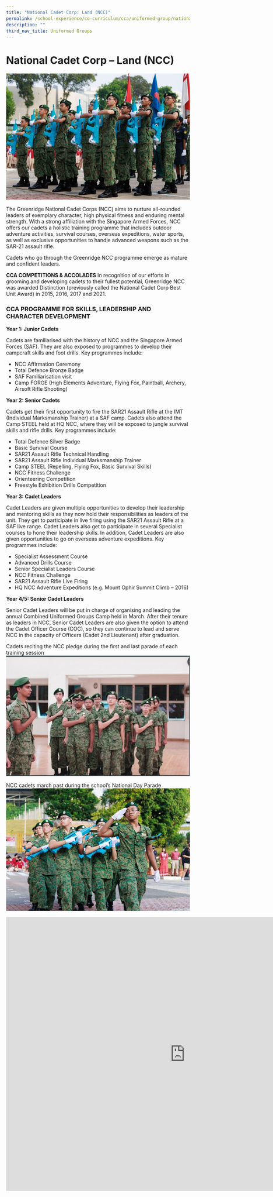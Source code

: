```yaml
---
title: "National Cadet Corp: Land (NCC)"
permalink: /school-experience/co-curriculum/cca/uniformed-group/national-cadet-corp-land-ncc/
description: ""
third_nav_title: Uniformed Groups
---
```

# **National Cadet Corp – Land (NCC)**

![](/images/NCC1.jpg)

The Greenridge National Cadet Corps (NCC) aims to nurture all-rounded leaders of exemplary character, high physical fitness and enduring mental strength. With a strong affiliation with the Singapore Armed Forces, NCC offers our cadets a holistic training programme that includes outdoor adventure activities, survival courses, overseas expeditions, water sports, as well as exclusive opportunities to handle advanced weapons such as the SAR-21 assault rifle. 

Cadets who go through the Greenridge NCC programme emerge as mature and confident leaders.

**CCA COMPETITIONS &amp; ACCOLADES**
In recognition of our efforts in grooming and developing cadets to their fullest potential, Greenridge NCC was awarded Distinction (previously called  the National Cadet Corp Best Unit Award) in 2015, 2016, 2017 and 2021.

### CCA PROGRAMME FOR SKILLS, LEADERSHIP AND CHARACTER DEVELOPMENT

**Year 1: Junior Cadets**

Cadets are familiarised with the history of NCC and the Singapore Armed Forces (SAF). They are also exposed to programmes to develop their campcraft skills and foot drills. Key programmes include:

* NCC Affirmation Ceremony   
* Total Defence Bronze Badge   
* SAF Familiarisation visit   
* Camp FORGE (High Elements Adventure, Flying Fox, Paintball, Archery, Airsoft Rifle Shooting)   

**Year 2: Senior Cadets**

Cadets get their first opportunity to fire the SAR21 Assault Rifle at the IMT (Individual Marksmanship Trainer) at a SAF camp. Cadets also attend the Camp STEEL held at HQ NCC, where they will be exposed to jungle survival skills and rifle drills. Key programmes include:

* Total Defence Silver Badge    
* Basic Survival Course    
* SAR21 Assault Rifle Technical Handling    
* SAR21 Assault Rifle Individual Marksmanship Trainer    
* Camp STEEL (Repelling, Flying Fox, Basic Survival Skills)    
* NCC Fitness Challenge    
* Orienteering Competition    
* Freestyle Exhibition Drills Competition


**Year 3: Cadet Leaders**

Cadet Leaders are given multiple opportunities to develop their leadership and mentoring skills as they now hold their responsibilities as leaders of the unit. They get to participate in live firing using the SAR21 Assault Rifle at a SAF live range. Cadet Leaders also get to participate in several Specialist courses to hone their leadership skills. In addition, Cadet Leaders are also given opportunities to go on overseas adventure expeditions.  Key programmes include:

* Specialist Assessment Course    
* Advanced Drills Course    
* Senior Specialist Leaders Course    
* NCC Fitness Challenge   
* SAR21 Assault Rifle Live Firing   
* HQ NCC Adventure Expeditions (e.g. Mount Ophir Summit Climb – 2016)

**Year 4/5: Senior Cadet Leaders**

Senior Cadet Leaders will be put in charge of organising and leading the annual Combined Uniformed Groups Camp held in March. After their tenure as leaders in NCC, Senior Cadet Leaders are also given the option to attend the Cadet Officer Course (COC), so they can continue to lead and serve NCC in the capacity of Officers (Cadet 2nd Lieutenant) after graduation.

Cadets reciting the NCC pledge during the first and last parade of each training session
![](/images/NCC2.jpg)

NCC cadets march past during the school’s National Day Parade
![](/images/NCC3.jpg)


<iframe src="https://docs.google.com/presentation/d/e/2PACX-1vTWULOLQ10QbF1yIHzMlu22gLHMMSj6IxwyF8zVMPr2RDmgHa8fWRU9ccrMhneq-5fjgi9acW19dNtZ/embed?start=false&amp;loop=false&amp;delayms=3000" frameborder="0" width="980" height="749" allowfullscreen="true"></iframe>